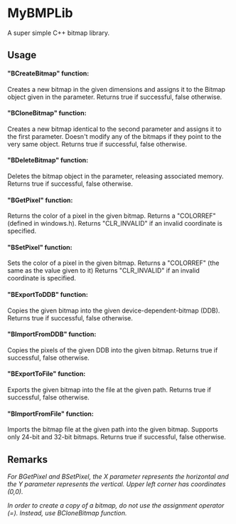 # MyBMPLib

A super simple C++ bitmap library.

## Usage

#### "BCreateBitmap" function:
  Creates a new bitmap in the given dimensions and assigns it to the Bitmap object given in the parameter.
  Returns true if successful, false otherwise.

#### "BCloneBitmap" function:
  Creates a new bitmap identical to the second parameter and assigns it to the first parameter.
  Doesn't modify any of the bitmaps if they point to the very same object.
	Returns true if successful, false otherwise.
  
#### "BDeleteBitmap" function:
  Deletes the bitmap object in the parameter, releasing associated memory.
	Returns true if successful, false otherwise.

#### "BGetPixel" function:
  Returns the color of a pixel in the given bitmap.
  Returns a "COLORREF" (defined in windows.h).
	Returns "CLR_INVALID" if an invalid coordinate is specified.

#### "BSetPixel" function:
  Sets the color of a pixel in the given bitmap.
	Returns a "COLORREF" (the same as the value given to it)
	Returns "CLR_INVALID" if an invalid coordinate is specified.

#### "BExportToDDB" function:
  Copies the given bitmap into the given device-dependent-bitmap (DDB).
	Returns true if successful, false otherwise.

#### "BImportFromDDB" function:
  Copies the pixels of the given DDB into the given bitmap.
	Returns true if successful, false otherwise.

#### "BExportToFile" function:
  Exports the given bitmap into the file at the given path.
  Returns true if successful, false otherwise.

#### "BImportFromFile" function:
  Imports the bitmap file at the given path into the given bitmap.
	Supports only 24-bit and 32-bit bitmaps.
	Returns true if successful, false otherwise.
  
## Remarks
 
  *For BGetPixel and BSetPixel, the X parameter represents the horizontal and the Y parameter represents the vertical.
   Upper left corner has coordinates (0,0).*
   
  *In order to create a copy of a bitmap, do not use the assignment operator (=). Instead, use BCloneBitmap function.*
